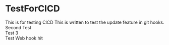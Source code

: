 # TestForCICD
This is for testing CICD
This is written to test the update feature in git hooks.
Second Test
<br>
Test 3
<br>
Test Web hook hit
